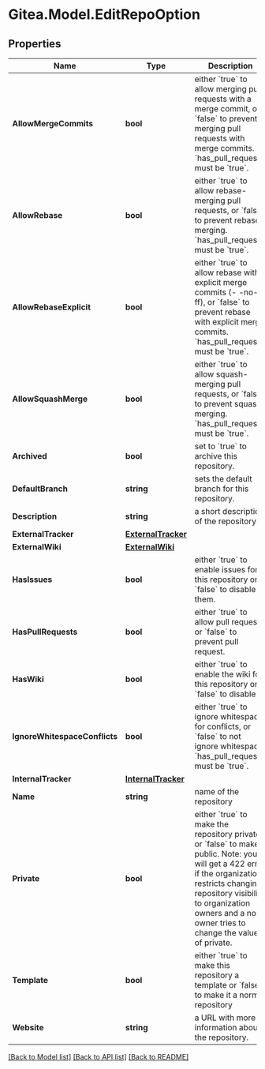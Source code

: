 
# Gitea.Model.EditRepoOption

## Properties

Name | Type | Description | Notes
------------ | ------------- | ------------- | -------------
**AllowMergeCommits** | **bool** | either &#x60;true&#x60; to allow merging pull requests with a merge commit, or &#x60;false&#x60; to prevent merging pull requests with merge commits. &#x60;has_pull_requests&#x60; must be &#x60;true&#x60;. | [optional] 
**AllowRebase** | **bool** | either &#x60;true&#x60; to allow rebase-merging pull requests, or &#x60;false&#x60; to prevent rebase-merging. &#x60;has_pull_requests&#x60; must be &#x60;true&#x60;. | [optional] 
**AllowRebaseExplicit** | **bool** | either &#x60;true&#x60; to allow rebase with explicit merge commits (- -no-ff), or &#x60;false&#x60; to prevent rebase with explicit merge commits. &#x60;has_pull_requests&#x60; must be &#x60;true&#x60;. | [optional] 
**AllowSquashMerge** | **bool** | either &#x60;true&#x60; to allow squash-merging pull requests, or &#x60;false&#x60; to prevent squash-merging. &#x60;has_pull_requests&#x60; must be &#x60;true&#x60;. | [optional] 
**Archived** | **bool** | set to &#x60;true&#x60; to archive this repository. | [optional] 
**DefaultBranch** | **string** | sets the default branch for this repository. | [optional] 
**Description** | **string** | a short description of the repository. | [optional] 
**ExternalTracker** | [**ExternalTracker**](ExternalTracker.md) |  | [optional] 
**ExternalWiki** | [**ExternalWiki**](ExternalWiki.md) |  | [optional] 
**HasIssues** | **bool** | either &#x60;true&#x60; to enable issues for this repository or &#x60;false&#x60; to disable them. | [optional] 
**HasPullRequests** | **bool** | either &#x60;true&#x60; to allow pull requests, or &#x60;false&#x60; to prevent pull request. | [optional] 
**HasWiki** | **bool** | either &#x60;true&#x60; to enable the wiki for this repository or &#x60;false&#x60; to disable it. | [optional] 
**IgnoreWhitespaceConflicts** | **bool** | either &#x60;true&#x60; to ignore whitespace for conflicts, or &#x60;false&#x60; to not ignore whitespace. &#x60;has_pull_requests&#x60; must be &#x60;true&#x60;. | [optional] 
**InternalTracker** | [**InternalTracker**](InternalTracker.md) |  | [optional] 
**Name** | **string** | name of the repository | [optional] 
**Private** | **bool** | either &#x60;true&#x60; to make the repository private or &#x60;false&#x60; to make it public. Note: you will get a 422 error if the organization restricts changing repository visibility to organization owners and a non-owner tries to change the value of private. | [optional] 
**Template** | **bool** | either &#x60;true&#x60; to make this repository a template or &#x60;false&#x60; to make it a normal repository | [optional] 
**Website** | **string** | a URL with more information about the repository. | [optional] 

[[Back to Model list]](../README.md#documentation-for-models)
[[Back to API list]](../README.md#documentation-for-api-endpoints)
[[Back to README]](../README.md)

